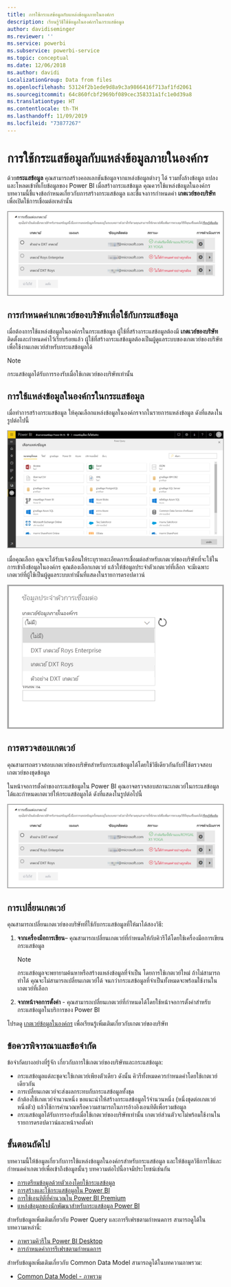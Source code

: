 ```yaml
---
title: การใช้กระแสข้อมูลกับแหล่งข้อมูลภายในองค์กร
description: เรียนรู้วิธีใช้ข้อมูลในองค์กรในกระแสข้อมูล
author: davidiseminger
ms.reviewer: ''
ms.service: powerbi
ms.subservice: powerbi-service
ms.topic: conceptual
ms.date: 12/06/2018
ms.author: davidi
LocalizationGroup: Data from files
ms.openlocfilehash: 53124f2b1ede9d8a9c3a9866416f713af1fd2061
ms.sourcegitcommit: 64c860fcbf2969bf089cec358331a1fc1e0d39a8
ms.translationtype: HT
ms.contentlocale: th-TH
ms.lasthandoff: 11/09/2019
ms.locfileid: "73877267"
---
```

# <a name="using-dataflows-with-on-premises-data-sources"></a>การใช้กระแสข้อมูลกับแหล่งข้อมูลภายในองค์กร

ด้วย**กระแสข้อมูล** คุณสามารถสร้างคอลเลกชันข้อมูลจากแหล่งข้อมูลต่างๆ ได้ รวมทั้งล้างข้อมูล แปลง และโหลดเข้าที่เก็บข้อมูลของ Power BI เมื่อสร้างกระแสข้อมูล คุณควรใช้แหล่งข้อมูลในองค์กร บทความนี้ชี้แจงข้อกำหนดเกี่ยวกับการสร้างกระแสข้อมูล และชี้แจงการกำหนดค่า **เกตเวย์ของบริษัท** เพื่อเปิดใช้การเชื่อมต่อเหล่านั้น

![กระแสข้อมูลและเกตเวย์](media/service-dataflows-onpremises-gateways/onpremises-gateways_01.png)

## <a name="configuring-an-enterprise-gateway-for-use-with-dataflows"></a>การกำหนดค่าเกตเวย์ของบริษัทเพื่อใช้กับกระแสข้อมูล

เมื่อต้องการใช้แหล่งข้อมูลในองค์กรในกระแสข้อมูล ผู้ใช้ที่สร้างกระแสข้อมูลต้องมี **เกตเวย์ของบริษัท** ติดตั้งและกำหนดค่าไว้เรียบร้อยแล้ว ผู้ใช้ที่สร้างกระแสข้อมูลต้องเป็นผู้ดูแลระบบของเกตเวย์ของบริษัท เพื่อใช้งานเกตเวย์สำหรับกระแสข้อมูลได้

> [!NOTE]
> กระแสข้อมูลได้รับการรองรับเมื่อใช้เกตเวย์ของบริษัทเท่านั้น

## <a name="using-an-on-premises-data-source-in-a-dataflow"></a>การใช้แหล่งข้อมูลในองค์กรในกระแสข้อมูล

เมื่อทำการสร้างกระแสข้อมูล ให้คุณเลือกแหล่งข้อมูลในองค์กรจากในรายการแหล่งข้อมูล ดังที่แสดงในรูปต่อไปนี้

![เลือกแหล่งข้อมูลในองค์กร](media/service-dataflows-onpremises-gateways/onpremises-gateways_02a.png)

เมื่อคุณเลือก คุณจะได้รับแจ้งเตือนให้ระบุรายละเอียดการเชื่อมต่อสำหรับเกตเวย์ของบริษัทที่จะใช้ในการเข้าถึงข้อมูลในองค์กร คุณต้องเลือกเกตเวย์ แล้วให้ข้อมูลประจำตัวเกตเวย์ที่เลือก จะมีเฉพาะเกตเวย์ที่ผู้ใช้เป็นผู้ดูแลระบบเท่านั้นที่แสดงในรายการดรอปดาวน์

![ระบุรายละเอียดการเชื่อมต่อ](media/service-dataflows-onpremises-gateways/onpremises-gateways_03.png)

## <a name="monitoring-your-gateway"></a>การตรวจสอบเกตเวย์

คุณสามารถตรวจสอบเกตเวย์ของบริษัทสำหรับกระแสข้อมูลได้โดยใช้วิธีเดียวกันกับที่ใช้ตรวจสอบเกตเวย์ของชุดข้อมูล

ในหน้าจอการตั้งค่าของกระแสข้อมูลใน Power BI คุณอาจตรวจสอบสถานะเกตเวย์ในกระแสข้อมูลได้และกำหนดเกตเวย์ให้กระแสข้อมูลได้ ดังที่แสดงในรูปต่อไปนี้

![การตรวจสอบเกตเวย์](media/service-dataflows-onpremises-gateways/onpremises-gateways_01.png)

## <a name="changing-a-gateway"></a>การเปลี่ยนเกตเวย์

คุณสามารถเปลี่ยนเกตเวย์ของบริษัทที่ใช้กับกระแสข้อมูลที่ให้มาได้สองวิธี:

1. **จากเครื่องมือการเขียน**– คุณสามารถเปลี่ยนเกตเวย์ที่กำหนดให้กับคิวรีได้โดยใช้เครื่องมือการเขียนกระแสข้อมูล

    > [!NOTE]
    > กระแสข้อมูลจะพยายามค้นหาหรือสร้างแหล่งข้อมูลที่จำเป็น โดยการใช้เกตเวย์ใหม่ ถ้าไม่สามารถทำได้ คุณจะไม่สามารถเปลี่ยนเกตเวย์ได้ จนกว่ากระแสข้อมูลที่จำเป็นทั้งหมดจะพร้อมใช้งานในเกตเวย์ที่เลือก

2. **จากหน้าจอการตั้งค่า** - คุณสามารถเปลี่ยนเกตเวย์ที่กำหนดได้โดยใช้หน้าจอการตั้งค่าสำหรับกระแสข้อมูลในบริการของ Power BI

โปรดดู [เกตเวย์ข้อมูลในองค์กร](service-gateway-onprem.md) เพื่อเรียนรู้เพิ่มเติมเกี่ยวกับเกตเวย์ของบริษัท

## <a name="considerations-and-limitations"></a>ข้อควรพิจารณาและข้อจำกัด

ข้อจำกัดบางอย่างที่รู้จัก เกี่ยวกับการใช้เกตเวย์ของบริษัทและกระแสข้อมูล:

* กระแสข้อมูลแต่ละชุดจะใช้เกตเวย์เพียงตัวเดียว ดังนั้น คิวรีทั้งหมดควรกำหนดค่าโดยใช้เกตเวย์เดียวกัน
* การเปลี่ยนเกตเวย์จะส่งผลกระทบกับกระแสข้อมูลทั้งชุด
* ถ้าต้องใช้เกตเวย์จำนวนหนึ่ง ขอแนะนำให้สร้างกระแสข้อมูลไว้จำนวนหนึ่ง (หนึ่งชุดต่อเกตเวย์หนึ่งตัว) แล้วใช้การคำนวณหรือความสามารถในการอ้างอิงเอนทิตีเพื่อรวมข้อมูล
* กระแสข้อมูลได้รับการรองรับเมื่อใช้เกตเวย์ของบริษัทเท่านั้น เกตเวย์ส่วนตัวจะไม่พร้อมใช้งานในรายการดรอปดาวน์และหน้าจอตั้งค่า


## <a name="next-steps"></a>ขั้นตอนถัดไป

บทความนี้ให้ข้อมูลเกี่ยวกับการใช้แหล่งข้อมูลในองค์กรสำหรับกระแสข้อมูล และให้ข้อมูลวิธีการใช้และกำหนดค่าเกตเวย์เพื่อเข้าถึงข้อมูลนั้นๆ บทความต่อไปนี้อาจมีประโยชน์เช่นกัน

* [การเตรียมข้อมูลด้วยตัวเองโดยใช้กระแสข้อมูล](service-dataflows-overview.md)
* [การสร้างและใช้กระแสข้อมูลใน Power BI](service-dataflows-create-use.md)
* [การใช้เอนทิตีที่คำนวณใน Power BI Premium](service-dataflows-computed-entities-premium.md)
* [แหล่งข้อมูลของนักพัฒนาสำหรับกระแสข้อมูล Power BI](service-dataflows-developer-resources.md)

สำหรับข้อมูลเพิ่มเติมเกี่ยวกับ Power Query และการรีเฟรชตามกำหนดการ สามารถดูได้ในบทความเหล่านี้:
* [ภาพรวมคิวรีใน Power BI Desktop](desktop-query-overview.md)
* [การกำหนดค่าการรีเฟรชตามกำหนดการ](refresh-scheduled-refresh.md)

สำหรับข้อมูลเพิ่มเติมเกี่ยวกับ Common Data Model สามารถดูได้ในบทความภาพรวม:
* [Common Data Model - ภาพรวม](https://docs.microsoft.com/powerapps/common-data-model/overview)

